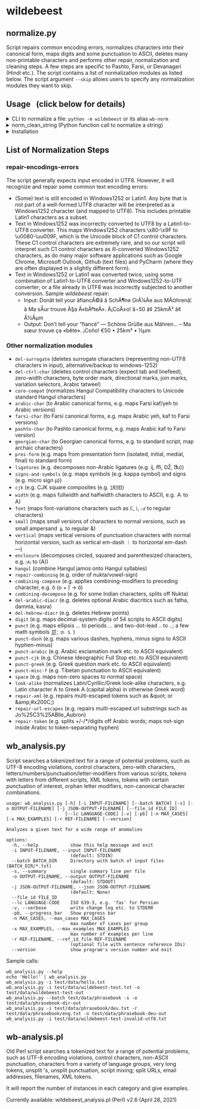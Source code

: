 # wildebeest

## normalize.py

Script repairs common encoding errors, normalizes characters into their canonical form, maps digits and some
punctuation to ASCII, deletes many non-printable characters and performs other repair, normalization and cleaning steps.
A few steps are specific to Pashto, Farsi, or Devanagari (Hindi etc.).
The script contains a list of normalization modules as listed below. The script argument `--skip` allows users to specify
any normalization modules they want to skip.

## Usage &nbsp; (click below for details)
<details>
<summary>CLI to normalize a file: <code>python -m wildebeest</code> or its alias <code>wb-norm</code> </summary>

```
python -m wildebeest  [-h] [-i INPUT-FILENAME] [-o OUTPUT-FILENAME] [--lc LANGUAGE-CODE] [--skip NORM-STEPS] [-v] [--version]
optional arguments:
  -h, --help            show this help message and exit
  -i INPUT-FILENAME, --input INPUT-FILENAME
                        (default: STDIN)
  -o OUTPUT-FILENAME, --output OUTPUT-FILENAME
                        (default: STDOUT)
  --lc LANGUAGE-CODE    ISO 639-3, e.g. 'fas' for Persian
  --skip NORM-STEPS     comma-separated list of normalization/cleaning steps to be skipped: repair-encodings-errors,del-surrogate,del-
                        ctrl-char,del-arabic-diacr,del-hebrew-diacr,core-compat,pres-form,ligatures,signs-and-
                        symbols,cjk,width,font,small,vertical,enclosure,hangul,repair-combining,combining-compose,combining-
                        decompose,punct,punct-dash,punct-arabic,punct-cjk,punct-greek,punct-misc-f,space,digit,arabic-char,farsi-
                        char,pashto-char,georgian-char,look-alike,repair-xml,repair-url-escapes,repair-token (default: nothing skipped)
  -v, --verbose         write change log etc. to STDERR
  --version             show program's version number and exit
```
Example:
```
python -m wildebeest -i corpus-raw.txt -o corpus-wb.txt --lc eng --skip punct-dash,enclosure,del-arabic-diacr
```
Note: Please make sure that your $PYTHONPATH includes the directory in which this README file resides.
Note: For robustness regarding input files that do not fully conform to UTF8, please use -i (rather than STDIN), as it includes UTF8-encoding error handling.
</details>

<details>
<summary>norm_clean_string (Python function call to normalize a string)</summary>
 
```python 
from wildebeest.normalize import Wildebeest
wb = Wildebeest()
ht = {}                             # dictionary sets/resets steps to be skipped (default: not skipped)
# ht['SKIP-punct-dash'] = 1         # optionally skip normalization of ndash, mdash etc. to ASCII hyphen-minus.
# ht['SKIP-enclosure'] = 1          # optionally skip 'enclosure' normalization
# ht['SKIP-del-arabic-diacr'] = 1   # optionally skip 'delete arabic diacritic' normalization
wb.load_look_alike_file()           # optional
print(wb.norm_clean_string('🄐…25kmÂ²', ht, lang_code='eng'))
print(wb.norm_clean_string('೧೯೨೩', ht, lang_code='kan'))
``` 
Note: Please make sure that your $PYTHONPATH includes the directory in which this README file resides.
</details>

<details>
<summary>Installation</summary>

```bash
# from PyPi (after public release)
pip install wildebeest

# Latest master branch: either https or git/ssh 
pip install git+https://github.com/uhermjakob/wildebeest.git

# For editing/development
git clone git://github.com/uhermjakob/wildebeest.git
cd wildebeest
pip install --editable .   # run it from dir having setup.py
```

To call wildebeest after installation, run `python -m wildebeest` or its alias `wb-norm`. 
</details>

## List of Normalization Steps

### repair-encodings-errors
The script generally expects input encoded in UTF8. However, it will recognize and repair some common text encoding
errors:
* (Some) text is still encoded in Windows1252 or Latin1. Any byte that is not part of a well-formed UTF8 character will
 be interpreted as a Windows1252 character (and mapped to UTF8). This includes printable Latin1 characters as a subset.
* Text in Windows1252 was incorrectly converted to UTF8 by a Latin1-to-UTF8 converter. This maps Windows1252 characters
 \x80-\x9F to \u0080-\uu009F, which is the Unicode block of C1 control characters. These C1 control characters are
 extremely rare, and so our script will interpret such C1 control characters as ill-converted Windows1252 characters,
 as do many major software applications such as Google Chrome, Microsoft Outlook, Github (text files) and PyCharm 
 (where they are often displayed in a slightly different form).
* Text in Windows1252 or Latin1 was converted twice, using some combination of Latin1-to-UTF8 converter and
 Windows1252-to-UTF converter; or a file already in UTF8 was incorrectly subjected to another conversion.
 Sample *wildebeest* repair:
    * Input: Donât tell your âfiancÃ©â â SchÃ¶ne GrÃ¼Ãe aus MÃ¤hrenâ¦ â Ma sÅur trouve Ã§a Â«bÃªteÂ». Â¡CoÃ±o! â¬50 â¢ 25kmÂ² â¢ Â½Âµm
    * Output: Don’t tell your “fiancé” — Schöne Grüße aus Mähren… – Ma sœur trouve ça «bête». ¡Coño! €50 • 25km² • ½µm

### Other normalization modules
* `del-surrogate` (deletes surrogate characters (representing non-UTF8 characters in input), alternative/backup to windows-1252)
* `del-ctrl-char` (deletes control characters (expect tab and linefeed), zero-width characters, byte order mark, directional marks, join marks, variation selectors, Arabic tatweel)
* `core-compat` (normalizes Hangul Compatibility characters to Unicode standard Hangul characters)
* `arabic-char` (to Arabic canonical forms, e.g. maps Farsi kaf/yeh to Arabic versions)
* `farsi-char` (to Farsi canonical forms, e.g. maps Arabic yeh, kaf to Farsi versions)
* `pashto-char` (to Pashto canonical forms, e.g. maps Arabic kaf to Farsi version)
* `georgian-char` (to Georgian canonical forms, e.g. to standard script, map archaic characters)
* `pres-form` (e.g. maps from presentation form (isolated, initial, medial, final) to standard form)
* `ligatures` (e.g. decomposes non-Arabic ligatures (e.g. ĳ, ﬃ, Ǆ, ﬓ))
* `signs-and-symbols` (e.g. maps symbols (e.g. kappa symbol) and signs (e.g. micro sign µ))
* `cjk` (e.g. CJK square composites (e.g. ㋀㏾))
* `width` (e.g. maps fullwidth and halfwidth characters to ASCII, e.g. Ａ to A)
* `font` (maps font-variations characters such as ℂ, ℹ, 𝒜 to regular characters)
* `small` (maps small versions of characters to normal versions, such as small ampersand ﹠ to regular &)
* `vertical` (maps vertical versions of punctuation characters with normal horizontal version, such as vertical em-dash ︱ to horizontal em-dash —)
* `enclosure` (decomposes circled, squared and parenthesized characters, e.g. 🄐 to (A))
* `hangul` (combine Hangul jamos onto Hangul syllables)
* `repair-combining` (e.g. order of nukta/vowel-sign)
* `combining-compose` (e.g. applies combining-modifiers to preceding character, e.g. ö (o +  ̈) -> ö)
* `combining-decompose` (e.g. for some Indian characters, splits off Nukta)
* `del-arabic-diacr` (e.g. deletes optional Arabic diacritics such as fatha, damma, kasra)
* `del-hebrew-diacr` (e.g. deletes Hebrew points)
* `digit` (e.g. maps decimal-system digits of 54 scripts to ASCII digits)
* `punct` (e.g. maps ellipsis … to periods ... and two-dot-lead ‥ to ..; a few math symbols ∭; ⒛ 🄆 )
* `punct-dash` (e.g. maps various dashes, hyphens, minus signs to ASCII hyphen-minus)
* `punct-arabic` (e.g. Arabic exclamation mark etc. to ASCII equivalent)
* `punct-cjk` (e.g. Chinese Ideographic Full Stop etc. to ASCII equivalent)
* `punct-greek` (e.g. Greek question mark etc. to ASCII equivalent)
* `punct-misc-f` (e.g. Tibetan punctuation to ASCII equivalent)
* `space` (e.g. maps non-zero spaces to normal space)
* `look-alike` (normalizes Latin/Cyrillic/Greek look-alike characters, e.g. Latin character A to Greek Α (capital alpha) in otherwise Greek word)
* `repair-xml` (e.g. repairs multi-escaped tokens such as &amp;quot; or &amp;amp;#x200C;)
* `repair-url-escapes` (e.g. repairs multi-escaped url substrings such as Jo%25C3%25ABlle_Aubron)
* `repair-token` (e.g. splits +/-/*/digits off Arabic words; maps not-sign inside Arabic to token-separating hyphen)

## wb_analysis.py

Script searches a tokenized text for a range of potential problems,
such as UTF-8 encoding violations, control characters, zero-with characters,
letters/numbers/punctuation/letter-modifiers from various scripts,
tokens with letters from different scripts, XML tokens, tokens with certain
punctuation of interest, orphan letter modifiers, non-canonical character
combinations.

```
usage: wb_analysis.py [-h] [-i INPUT-FILENAME] [--batch BATCH] [-s] [-o OUTPUT-FILENAME] [-j JSON-OUTPUT-FILENAME] [--file_id FILE_ID]
                      [--lc LANGUAGE-CODE] [-v] [-pb] [-n MAX_CASES] [-x MAX_EXAMPLES] [-r REF-FILENAME] [--version]

Analyzes a given text for a wide range of anomalies

options:
  -h, --help            show this help message and exit
  -i INPUT-FILENAME, --input INPUT-FILENAME
                        (default: STDIN)
  --batch BATCH_DIR     Directory with batch of input files (BATCH_DIR/*.txt)
  -s, --summary         single summary line per file
  -o OUTPUT-FILENAME, --output OUTPUT-FILENAME
                        (default: STDOUT)
  -j JSON-OUTPUT-FILENAME, --json JSON-OUTPUT-FILENAME
                        (default: None)
  --file_id FILE_ID
  --lc LANGUAGE-CODE    ISO 639-3, e.g. 'fas' for Persian
  -v, --verbose         write change log etc. to STDERR
  -pb, --progress_bar   Show progress bar
  -n MAX_CASES, --max_cases MAX_CASES
                        max number of cases per group
  -x MAX_EXAMPLES, --max_examples MAX_EXAMPLES
                        max number of examples per line
  -r REF-FILENAME, --ref_id_file REF-FILENAME
                        (optional file with sentence reference IDs)
  --version             show program's version number and exit
```

Sample calls:
```
wb_analysis.py --help
echo 'Hеllο!' | wb_analysis.py
wb_analysis.py -i test/data/hello.txt
wb_analysis.py -i test/data/wildebeest-test.txt -o test/data/wildebeest-test-out
wb_analysis.py --batch test/data/phrasebook -s -o test/data/phrasebook-dir-out
wb_analysis.py -i test/data/phrasebook/deu.txt -r test/data/phrasebook/eng.txt -o test/data/phrasebook-deu-out
wb_analysis.py -i test/data/wildebeest-test-invalid-utf8.txt
```
## wb-analysis.pl

Old Perl script searches a tokenized text for a range of potential problems,
such as UTF-8 encoding violations, control characters, non-ASCII punctuation,
characters from a variety of language groups, very long tokens, unsplit 's,
unsplit punctuation, script mixing; split URLs, email addresses, filenames,
XML tokens.

It will report the number of instances in each category and give examples.

Currently available: wildebeest_analysis.pl (Perl) v2.6 (April 28, 2021)


